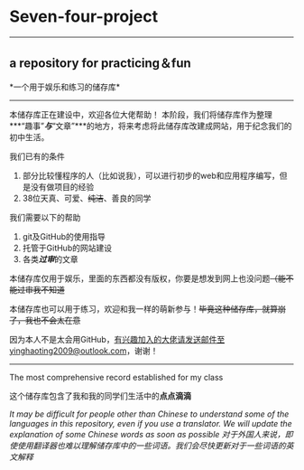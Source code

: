 # Seven-four-project

***
<h2>a repository for practicing＆fun</h2>
*一个用于娱乐和练习的储存库*

***
本储存库正在建设中，欢迎各位大佬帮助！
本阶段，我们将储存库作为整理***“趣事”***与***“文章”***的地方，将来考虑将此储存库改建成网站，用于纪念我们的初中生活。

我们已有的条件
 1. 部分比较懂程序的人（比如说我），可以进行初步的web和应用程序编写，但是没有做项目的经验
 2. 38位天真、可爱、~~纯洁~~、善良的同学

我们需要以下的帮助
 1. git及GitHub的使用指导
 2. 托管于GitHub的网站建设
 3. 各类***过审***的文章

本储存库仅用于娱乐，里面的东西都没有版权，你要是想发到网上也没问题~~（能不能过审我不知道~~

本储存库也可以用于练习，欢迎和我一样的萌新参与！~~毕竟这种储存库，就算崩了，我也不会太在意~~

因为本人不是太会用GitHub，有兴趣加入的大佬请发送邮件至yinghaoting2009@outlook.com，谢谢！

***
The most comprehensive record established for my class

这个储存库包含了我和我的同学们生活中的**点点滴滴**

*It may be difficult for people other than Chinese to understand some of the languages in this repository, even if you use a translator. We will update the explanation of some Chinese words as soon as possible*
*对于外国人来说，即使使用翻译器也难以理解储存库中的一些词语。我们会尽快更新对于一些词语的英文解释*
